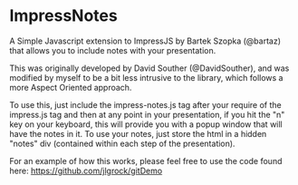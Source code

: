ImpressNotes
============

A Simple Javascript extension to ImpressJS by Bartek Szopka (@bartaz) that allows you to include notes with 
your presentation.

This was originally developed by David Souther (@DavidSouther), and was modified by myself to be a bit
less intrusive to the library, which follows a more Aspect Oriented approach.

To use this, just include the impress-notes.js tag after your require of the impress.js tag and then at any point in your
presentation, if you hit the "n" key on your keyboard, this will provide you with a popup window
that will have the notes in it.  To use your notes, just store the html in a hidden "notes" div (contained 
within each step of the presentation).

For an example of how this works, please feel free to use the code found here:
https://github.com/jlgrock/gitDemo

